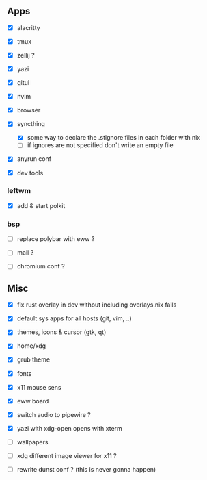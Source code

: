 ## Apps
- [x] alacritty
- [x] tmux
- [x] zellij ?
- [x] yazi
- [x] gitui
- [x] nvim
- [x] browser
- [x] syncthing
    - [x] some way to declare the .stignore files in each folder with nix
    - [ ] if ignores are not specified don't write an empty file
- [x] anyrun conf

- [x] dev tools


### leftwm
- [x] add & start polkit

### bsp
- [ ] replace polybar with eww ?

- [ ] mail ?
- [ ] chromium conf ?

## Misc

- [x] fix rust overlay in dev without including overlays.nix fails
- [x] default sys apps for all hosts (git, vim, ..)
- [x] themes, icons & cursor (gtk, qt)
- [x] home/xdg
- [x] grub theme
- [x] fonts
- [x] x11 mouse sens

- [x] eww board
- [x] switch audio to pipewire ?
- [x] yazi with xdg-open opens with xterm


- [ ] wallpapers
- [ ] xdg different image viewer for x11 ?

- [ ] rewrite dunst conf ? (this is never gonna happen)
